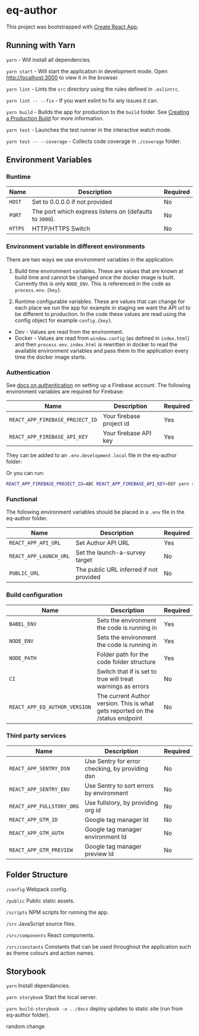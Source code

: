 # eq-author

This project was bootstrapped with [Create React App](https://github.com/facebook/create-react-app).

## Running with Yarn

`yarn` - Will install all dependencies.

`yarn start` - Will start the application in development mode. Open <http://localhost:3000> to view it in the browser.

`yarn lint` - Lints the `src` directory using the rules defined in `.eslintrc`.

`yarn lint -- --fix` - If you want eslint to fix any issues it can.

`yarn build` - Builds the app for production to the `build` folder. See [Creating a Production Build](https://facebook.github.io/create-react-app/docs/production-build) for more information.

`yarn test` - Launches the test runner in the interactive watch mode.

`yarn test -- --coverage` - Collects code coverage in `./coverage` folder.

## Environment Variables

### Runtime

| Name    | Description                                             | Required |
| ------- | ------------------------------------------------------- | -------- |
| `HOST`  | Set to 0.0.0.0 if not provided                          | No       |
| `PORT`  | The port which express listens on (defaults to `3000`). | No       |
| `HTTPS` | HTTP/HTTPS Switch                                       | No       |

### Environment variable in different environments

There are two ways we use environment variables in the application:

1.  Build time environment variables. These are values that are known at build
    time and cannot be changed once the docker image is built. Currently this
    is only `NODE_ENV`. This is referenced in the code as `process.env.{key}`.

2.  Runtime configurable variables. These are values that can change for each place we run the app for example in staging we want the API url to be different to production. In the code these values are read using the config object for example `config.{key}`.

- Dev - Values are read from the environment.
- Docker - Values are read from `window.config` (as defined in `index.html`) and then `process.env`. `index.html` is rewritten in docker to read the available environment variables and pass them to the application every time the docker image starts.

### Authentication

See [docs on authentication](../docs/AUTHENTICATION.md) on setting up a Firebase account. The following environment variables are required for Firebase:

| Name                            | Description              | Required |
| ------------------------------- | ------------------------ | -------- |
| `REACT_APP_FIREBASE_PROJECT_ID` | Your firebase project id | Yes      |
| `REACT_APP_FIREBASE_API_KEY`    | Your firebase API key    | Yes      |

They can be added to an `.env.development.local` file in the eq-author folder:

Or you can run:

```bash
REACT_APP_FIREBASE_PROJECT_ID=ABC REACT_APP_FIREBASE_API_KEY=DEF yarn start
```

### Functional

The following environment variables should be placed in a `.env` file in the eq-author folder.

| Name                   | Description                             | Required |
| ---------------------- | --------------------------------------- | -------- |
| `REACT_APP_API_URL`    | Set Author API URL                      | Yes      |
| `REACT_APP_LAUNCH_URL` | Set the launch-a-survey target          | No       |
| `PUBLIC_URL`           | The public URL inferred if not provided | No       |

### Build configuration

| Name                          | Description                                                                    | Required |
| ----------------------------- | ------------------------------------------------------------------------------ | -------- |
| `BABEL_ENV`                   | Sets the environment the code is running in                                    | Yes      |
| `NODE_ENV`                    | Sets the environment the code is running in                                    | Yes      |
| `NODE_PATH`                   | Folder path for the code folder structure                                      | Yes      |
| `CI`                          | Switch that if is set to true will treat warnings as errors                    | No       |
| `REACT_APP_EQ_AUTHOR_VERSION` | The current Author version. This is what gets reported on the /status endpoint | No       |

### Third party services

| Name                      | Description                                     | Required |
|---------------------------|-------------------------------------------------|----------|
| `REACT_APP_SENTRY_DSN`    | Use Sentry for error checking, by providing dsn | No       |
| `REACT_APP_SENTRY_ENV`    | Use Sentry to sort errors by environment        | No       |
| `REACT_APP_FULLSTORY_ORG` | Use fullstory, by providing org id              | No       |
| `REACT_APP_GTM_ID`        | Google tag manager Id                           | No       |
| `REACT_APP_GTM_AUTH`      | Google tag manager environment Id               | No       |
| `REACT_APP_GTM_PREVIEW`   | Google tag manager preview Id                   | No       |

## Folder Structure

`/config` Webpack config.

`/public` Public static assets.

`/scripts` NPM scripts for running the app.

`/src` JavaScript source files.

`/src/components` React components.

`/src/constants` Constants that can be used throughout the application such as
theme colours and action names.

## Storybook

`yarn` Install dependancies.

`yarn storybook` Start the local server.

`yarn build-storybook -o ../docs` deploy updates to static site (run from eq-author folder).

random change
